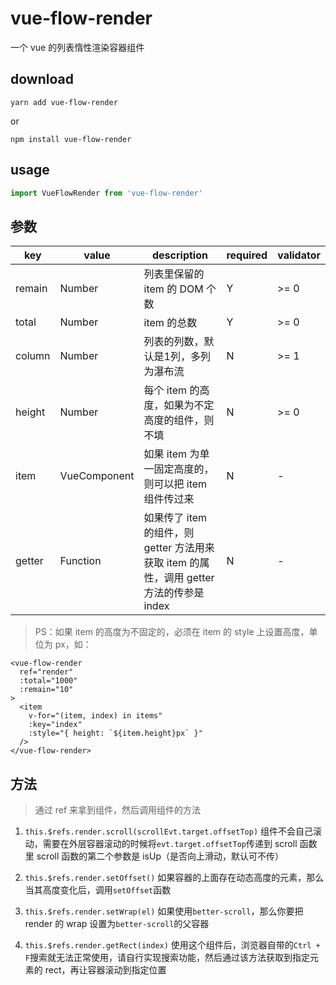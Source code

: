 # vue-flow-render

一个 vue 的列表惰性渲染容器组件

## download
```shell
yarn add vue-flow-render
```
or
```shell
npm install vue-flow-render
```

## usage
```javascript
import VueFlowRender from 'vue-flow-render'
```

## 参数
| key | value | description | required | validator |
| ------ | ------ | ------ | ------ | --- |
| remain | Number | 列表里保留的 item 的 DOM 个数 | Y | >= 0 |
| total | Number | item 的总数 | Y | >= 0 | 
| column | Number | 列表的列数，默认是1列，多列为瀑布流 | N | >= 1 |
| height | Number | 每个 item 的高度，如果为不定高度的组件，则不填 | N | >= 0 |
| item | VueComponent | 如果 item 为单一固定高度的，则可以把 item 组件传过来 | N | - |
| getter | Function | 如果传了 item 的组件，则 getter 方法用来获取 item 的属性，调用 getter 方法的传参是 index | N | - |


> PS：如果 item 的高度为不固定的，必须在 item 的 style 上设置高度，单位为 px，如：
```Vue
<vue-flow-render
  ref="render"
  :total="1000"
  :remain="10"
>
  <item
    v-for="(item, index) in items"
    :key="index"
    :style="{ height: `${item.height}px` }"
  />
</vue-flow-render>
```

## 方法
> 通过 ref 来拿到组件，然后调用组件的方法
1. `this.$refs.render.scroll(scrollEvt.target.offsetTop)`
组件不会自己滚动，需要在外层容器滚动的时候将`evt.target.offsetTop`传递到 scroll 函数里
scroll 函数的第二个参数是 isUp（是否向上滑动，默认可不传）

2. `this.$refs.render.setOffset()`
如果容器的上面存在动态高度的元素，那么当其高度变化后，调用`setOffset`函数

3. `this.$refs.render.setWrap(el)`
如果使用`better-scroll`，那么你要把 render 的 wrap 设置为`better-scroll`的父容器

4. `this.$refs.render.getRect(index)`
使用这个组件后，浏览器自带的`Ctrl + F`搜索就无法正常使用，请自行实现搜索功能，然后通过该方法获取到指定元素的 rect，再让容器滚动到指定位置
